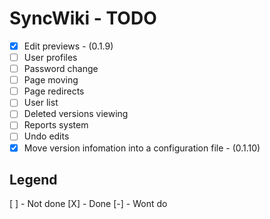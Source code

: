 SyncWiki - TODO
===============

+ [X] Edit previews - (0.1.9)
+ [ ] User profiles
+ [ ] Password change
+ [ ] Page moving
+ [ ] Page redirects
+ [ ] User list
+ [ ] Deleted versions viewing
+ [ ] Reports system
+ [ ] Undo edits
+ [X] Move version infomation into a configuration file - (0.1.10)

Legend
------

[ ] - Not done
[X] - Done
[-] - Wont do
